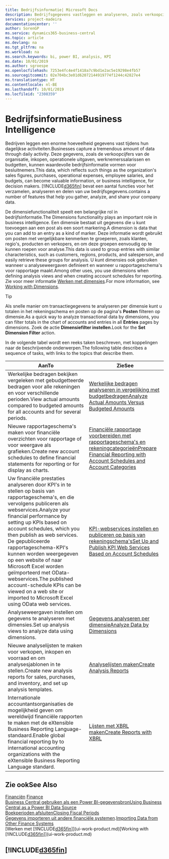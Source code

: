 ```yaml
---
title: Bedrijfsinformatie| Microsoft Docs
description: Bedrijfsgegevens vastleggen en analyseren, zoals verkoopcijfers, inkopen, operationele uitgaven, werknemerssalarissen en budgetten, die waardevolle informatie kunnen zijn voor bedrijfsinformatie of besluitvorming.
services: project-madeira
documentationcenter: ''
author: SorenGP
ms.service: dynamics365-business-central
ms.topic: article
ms.devlang: na
ms.tgt_pltfrm: na
ms.workload: na
ms.search.keywords: bi, power BI, analysis, KPI
ms.date: 10/01/2019
ms.author: sgroespe
ms.openlocfilehash: 7253e4fc4e4f1418a7c9bd1e2ac5e19298e4fb57
ms.sourcegitcommit: 02e704bc3e01d62072144919774f1244c42827e4
ms.translationtype: HT
ms.contentlocale: nl-BE
ms.lasthandoff: 10/01/2019
ms.locfileid: "2308359"
---
```

# <a name="business-intelligence"></a><span data-ttu-id="b4788-103">Bedrijfsinformatie</span><span class="sxs-lookup"><span data-stu-id="b4788-103">Business Intelligence</span></span>
<span data-ttu-id="b4788-104">Bedrijven leggen een enorme hoeveelheid gegevens vast tijdens hun dagelijkse activiteiten.</span><span class="sxs-lookup"><span data-stu-id="b4788-104">Businesses capture a tremendous amount of data through daily activity.</span></span> <span data-ttu-id="b4788-105">Deze gegevens, zoals de verkoopcijfers van de organisatie, inkopen, operationele uitgaven, werknemerssalarissen en budgetten, kunnen waardevolle bedrijfsinformatie vormen voor besluitnemers.</span><span class="sxs-lookup"><span data-stu-id="b4788-105">This data, which reflects such things as the organization's sales figures, purchases, operational expenses, employee salaries, and budgets, can become valuable information, or business intelligence, for decision makers.</span></span> [!INCLUDE[d365fin](includes/d365fin_md.md)] <span data-ttu-id="b4788-106">bevat een aantal functies voor het verzamelen, analyseren en delen van uw bedrijfsgegevens.</span><span class="sxs-lookup"><span data-stu-id="b4788-106">contains a number of features that help you gather, analyze, and share your company data.</span></span>

<span data-ttu-id="b4788-107">De dimensiefunctionaliteit speelt een belangrijke rol in bedrijfsinformatie.</span><span class="sxs-lookup"><span data-stu-id="b4788-107">The Dimensions functionality plays an important role in business intelligence.</span></span> <span data-ttu-id="b4788-108">Een dimensie bestaat uit gegevens die u kunt toevoegen aan een post als een soort markering.</span><span class="sxs-lookup"><span data-stu-id="b4788-108">A dimension is data that you can add to an entry as a kind of marker.</span></span> <span data-ttu-id="b4788-109">Deze informatie wordt gebruikt om posten met vergelijkbare kenmerken te groeperen, zoals klanten, regio's, producten en verkopers, en om deze groepen eenvoudig op te kunnen roepen voor analyse.</span><span class="sxs-lookup"><span data-stu-id="b4788-109">This data is used to group entries with similar characteristics, such as customers, regions, products, and salesperson, and easily retrieve these groups for analysis.</span></span> <span data-ttu-id="b4788-110">U kunt dimensies ook gebruiken wanneer u analyseweergaven definieert en wanneer u rapportageschema's voor rapportage maakt.</span><span class="sxs-lookup"><span data-stu-id="b4788-110">Among other uses, you use dimensions  when defining analysis views and when creating account schedules for reporting.</span></span> <span data-ttu-id="b4788-111">Zie voor meer informatie [Werken met dimensies](finance-dimensions.md).</span><span class="sxs-lookup"><span data-stu-id="b4788-111">For more information, see [Working with Dimensions](finance-dimensions.md).</span></span>

> [!TIP]
> <span data-ttu-id="b4788-112">Als snelle manier om transactiegegevens te analyseren per dimensie kunt u totalen in het rekeningschema en posten op de pagina's **Posten** filteren op dimensie.</span><span class="sxs-lookup"><span data-stu-id="b4788-112">As a quick way to analyze transactional data by dimensions, you can filter totals in the chart of accounts and entries in all **Entries** pages by dimensions.</span></span> <span data-ttu-id="b4788-113">Zoek de actie **Dimensiefilter instellen**.</span><span class="sxs-lookup"><span data-stu-id="b4788-113">Look for the **Set Dimension Filter** action.</span></span>  

<span data-ttu-id="b4788-114">In de volgende tabel wordt een reeks taken beschreven, met koppelingen naar de beschrijvende onderwerpen.</span><span class="sxs-lookup"><span data-stu-id="b4788-114">The following table describes a sequence of tasks, with links to the topics that describe them.</span></span>  

| <span data-ttu-id="b4788-115">Aan</span><span class="sxs-lookup"><span data-stu-id="b4788-115">To</span></span> | <span data-ttu-id="b4788-116">Zie</span><span class="sxs-lookup"><span data-stu-id="b4788-116">See</span></span> |
| --- | --- |
|<span data-ttu-id="b4788-117">Werkelijke bedragen bekijken vergeleken met gebudgetteerde bedragen voor alle rekeningen en voor verschillende perioden.</span><span class="sxs-lookup"><span data-stu-id="b4788-117">View actual amounts compared to budgeted amounts for all accounts and for several periods.</span></span>|[<span data-ttu-id="b4788-118">Werkelijke bedragen analyseren in vergelijking met budgetbedragen</span><span class="sxs-lookup"><span data-stu-id="b4788-118">Analyze Actual Amounts Versus Budgeted Amounts</span></span>](bi-how-analyze-actual-versus-budget.md)|
|<span data-ttu-id="b4788-119">Nieuwe rapportageschema's maken voor financiële overzichten voor rapportage of voor weergave als grafieken.</span><span class="sxs-lookup"><span data-stu-id="b4788-119">Create new account schedules to define financial statements for reporting or for display as charts.</span></span>|[<span data-ttu-id="b4788-120">Financiële rapportage voorbereiden met rapportageschema's en rekeningcategorieën</span><span class="sxs-lookup"><span data-stu-id="b4788-120">Prepare Financial Reporting with Account Schedules and Account Categories</span></span>](bi-how-work-account-schedule.md)|
|<span data-ttu-id="b4788-121">Uw financiële prestaties analyseren door KPI's in te stellen op basis van rapportageschema's, en die vervolgens publiceren als webservices.</span><span class="sxs-lookup"><span data-stu-id="b4788-121">Analyze your financial performance by setting up KPIs based on account schedules, which you then publish as web services.</span></span> <span data-ttu-id="b4788-122">De gepubliceerde rapportageschema-KPI's kunnen worden weergegeven op een website of naar Microsoft Excel worden geïmporteerd met OData-webservices.</span><span class="sxs-lookup"><span data-stu-id="b4788-122">The published account-schedule KPIs can be viewed on a web site or imported to Microsoft Excel using OData web services.</span></span>|[<span data-ttu-id="b4788-123">KPI-webservices instellen en publiceren op basis van rekeningschema's</span><span class="sxs-lookup"><span data-stu-id="b4788-123">Set Up and Publish KPI Web Services Based on Account Schedules</span></span>](bi-how-to-set-up-and-publish-kpi-web-services-based-on-account-schedules.md)|
|<span data-ttu-id="b4788-124">Analyseweergaven instellen om gegevens te analyseren met dimensies.</span><span class="sxs-lookup"><span data-stu-id="b4788-124">Set up analysis views to analyze data using dimensions.</span></span>|[<span data-ttu-id="b4788-125">Gegevens analyseren per dimensie</span><span class="sxs-lookup"><span data-stu-id="b4788-125">Analyze Data by Dimensions</span></span>](bi-how-analyze-data-dimension.md)|
|<span data-ttu-id="b4788-126">Nieuwe analyselijsten te maken voor verkopen, inkopen en voorraad en om analysesjablonen in te stellen.</span><span class="sxs-lookup"><span data-stu-id="b4788-126">Create new analysis reports for sales, purchases, and inventory, and set up analysis templates.</span></span>|[<span data-ttu-id="b4788-127">Analyselijsten maken</span><span class="sxs-lookup"><span data-stu-id="b4788-127">Create Analysis Reports</span></span>](bi-how-create-analysis-views-reports.md)|
|<span data-ttu-id="b4788-128">Internationale accountantsorganisaties de mogelijkheid geven om wereldwijd financiële rapporten te maken met de eXtensible Business Reporting Language-standaard.</span><span class="sxs-lookup"><span data-stu-id="b4788-128">Enable global financial reporting by to international accounting organizations with the eXtensible Business Reporting Language standard.</span></span>|[<span data-ttu-id="b4788-129">Lijsten met XBRL maken</span><span class="sxs-lookup"><span data-stu-id="b4788-129">Create Reports with XBRL</span></span>](bi-create-reports-with-xbrl.md)|

## <a name="see-also"></a><span data-ttu-id="b4788-130">Zie ook</span><span class="sxs-lookup"><span data-stu-id="b4788-130">See Also</span></span>
<span data-ttu-id="b4788-131">[Financiën](finance.md)  </span><span class="sxs-lookup"><span data-stu-id="b4788-131">[Finance](finance.md)  </span></span>  
[<span data-ttu-id="b4788-132">Business Central gebruiken als een Power BI-gegevensbron</span><span class="sxs-lookup"><span data-stu-id="b4788-132">Using Business Central as a Power BI Data Source</span></span>](across-how-use-financials-data-source-powerbi.md)  
[<span data-ttu-id="b4788-133">Boekperioden afsluiten</span><span class="sxs-lookup"><span data-stu-id="b4788-133">Closing Fiscal Periods</span></span>](year-close-years-periods.md)  
<span data-ttu-id="b4788-134">[Gegevens importeren uit andere financiële systemen](across-import-data-configuration-packages.md).</span><span class="sxs-lookup"><span data-stu-id="b4788-134">[Importing Data from Other Finance Systems](across-import-data-configuration-packages.md)</span></span>  
<span data-ttu-id="b4788-135">[Werken met [!INCLUDE[d365fin](includes/d365fin_md.md)]](ui-work-product.md)</span><span class="sxs-lookup"><span data-stu-id="b4788-135">[Working with [!INCLUDE[d365fin](includes/d365fin_md.md)]](ui-work-product.md)</span></span>

## [!INCLUDE[d365fin](includes/free_trial_md.md)]  
